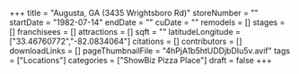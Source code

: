 +++
title = "Augusta, GA (3435 Wrightsboro Rd)"
storeNumber = ""
startDate = "1982-07-14"
endDate = ""
cuDate = ""
remodels = []
stages = []
franchisees = []
attractions = []
sqft = ""
latitudeLongitude = ["33.46760772","-82.0834064"]
citations = []
contributors = []
downloadLinks = []
pageThumbnailFile = "4hPjA1b5htUDDjbDIu5v.avif"
tags = ["Locations"]
categories = ["ShowBiz Pizza Place"]
draft = false
+++
